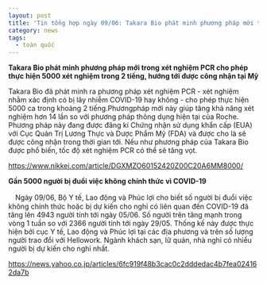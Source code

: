 ```yaml
---
layout: post
title: 'Tin tổng hợp ngày 09/06: Takara Bio phát minh phương pháp mới trong xét nghiệm PCR cho phép thực hiện 5000 xét nghiệm trong 2 tiếng, hướng tới được công nhận tại Mỹ'
category: news
tags: 
  - toàn quốc
---
```

**Takara Bio phát minh phương pháp mới trong xét nghiệm PCR cho phép thực hiện 5000 xét nghiệm trong 2 tiếng, hướng tới được công nhận tại Mỹ**

Takara Bio đã phát minh ra phương pháp xét nghiệm PCR - xét nghiệm nhằm xác định có bị lây nhiễm COVID-19 hay không - cho phép thực hiện 5000 ca trong khoảng 2 tiếng.Phươngpháp mới này giúp tăng khả năng xét nghiệm hơn 14 lần so với phương pháp thông dụng hiện tại của Roche. Phương pháp này đang được đăng kí Chứng nhận sử dụng khẩn cấp (EUA) với Cục Quản Trị Lương Thực và Dược Phẩm Mỹ (FDA) và được cho là sẽ được công nhận trong thời gian tới. Nếu như phương pháp của Takara Bio được phổ biến, tốc độ xét nghiệm PCR có thể sẽ tăng vọt.

<https://www.nikkei.com/article/DGXMZO60152420Z00C20A6MM8000/>

**Gần 5000 người bị đuổi việc không chính thức vì COVID-19**

　Ngày 09/06, Bộ Y tế, Lao động và Phúc lợi cho biết số người bị đuổi việc không chính thức hoặc bị dự kiến cho nghỉ có liên quan đến COVID-19 đã tăng lên 4943 người tính tới ngày 05/06. Số người trên tăng mạnh trong vòng 1 tuần so với 2366 người tính tới ngày 29/05. Thống kế này được thực hiện bởi cục Y tế, Lao động và Phúc lợi tại các địa phương và trên số lượng người trao đổi với Hellowork. Ngành khách sạn, lữ quán, nhà nghỉ có nhiều người bị dự kiến cho nghỉ nhất.

<https://news.yahoo.co.jp/articles/6fc919f48b3cac0c2dddedac4b7fea024162da7b>

